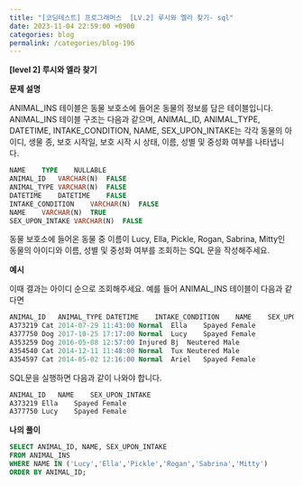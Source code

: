 ```yaml
---
title: "[코딩테스트] 프로그래머스  [LV.2] 루시와 엘라 찾기- sql"
date: 2023-11-04 22:59:00 +0900
categories: blog
permalink: /categories/blog-196
---
```



**[level 2] 루시와 엘라 찾기**



**문제 설명**

ANIMAL_INS 테이블은 동물 보호소에 들어온 동물의 정보를 담은 테이블입니다. ANIMAL_INS 테이블 구조는 다음과 같으며, ANIMAL_ID, ANIMAL_TYPE, DATETIME, INTAKE_CONDITION, NAME, SEX_UPON_INTAKE는 각각 동물의 아이디, 생물 종, 보호 시작일, 보호 시작 시 상태, 이름, 성별 및 중성화 여부를 나타냅니다.

```sql
NAME	TYPE	NULLABLE
ANIMAL_ID	VARCHAR(N)	FALSE
ANIMAL_TYPE	VARCHAR(N)	FALSE
DATETIME	DATETIME	FALSE
INTAKE_CONDITION	VARCHAR(N)	FALSE
NAME	VARCHAR(N)	TRUE
SEX_UPON_INTAKE	VARCHAR(N)	FALSE
```

동물 보호소에 들어온 동물 중 이름이 Lucy, Ella, Pickle, Rogan, Sabrina, Mitty인 동물의 아이디와 이름, 성별 및 중성화 여부를 조회하는 SQL 문을 작성해주세요.

**예시**

이때 결과는 아이디 순으로 조회해주세요. 예를 들어 ANIMAL_INS 테이블이 다음과 같다면

```sql
ANIMAL_ID	ANIMAL_TYPE	DATETIME	INTAKE_CONDITION	NAME	SEX_UPON_INTAKE
A373219	Cat	2014-07-29 11:43:00	Normal	Ella	Spayed Female
A377750	Dog	2017-10-25 17:17:00	Normal	Lucy	Spayed Female
A353259	Dog	2016-05-08 12:57:00	Injured	Bj	Neutered Male
A354540	Cat	2014-12-11 11:48:00	Normal	Tux	Neutered Male
A354597	Cat	2014-05-02 12:16:00	Normal	Ariel	Spayed Female
```

SQL문을 실행하면 다음과 같이 나와야 합니다.

```sql
ANIMAL_ID	NAME	SEX_UPON_INTAKE
A373219	Ella	Spayed Female
A377750	Lucy	Spayed Female
```



**나의 풀이**

```sql
SELECT ANIMAL_ID, NAME, SEX_UPON_INTAKE
FROM ANIMAL_INS
WHERE NAME IN ('Lucy','Ella','Pickle','Rogan','Sabrina','Mitty')
ORDER BY ANIMAL_ID;
```


